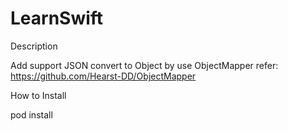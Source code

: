 # LearnSwift

Description 

Add support JSON convert to Object by use ObjectMapper
refer: https://github.com/Hearst-DD/ObjectMapper

How to Install 

pod install 
